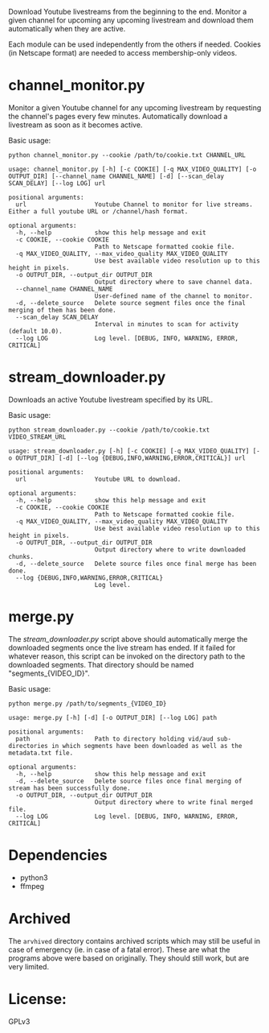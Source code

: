Download Youtube livestreams from the beginning to the end.
Monitor a given channel for upcoming any upcoming livestream and download them automatically when they are active.

Each module can be used independently from the others if needed.
Cookies (in Netscape format) are needed to access membership-only videos.

# channel_monitor.py

Monitor a given Youtube channel for any upcoming livestream by requesting the channel's pages every few minutes. Automatically download a livestream as soon as it becomes active.

Basic usage:

`python channel_monitor.py --cookie /path/to/cookie.txt CHANNEL_URL`

```
usage: channel_monitor.py [-h] [-c COOKIE] [-q MAX_VIDEO_QUALITY] [-o OUTPUT_DIR] [--channel_name CHANNEL_NAME] [-d] [--scan_delay SCAN_DELAY] [--log LOG] url

positional arguments:
  url                   Youtube Channel to monitor for live streams. Either a full youtube URL or /channel/hash format.

optional arguments:
  -h, --help            show this help message and exit
  -c COOKIE, --cookie COOKIE
                        Path to Netscape formatted cookie file.
  -q MAX_VIDEO_QUALITY, --max_video_quality MAX_VIDEO_QUALITY
                        Use best available video resolution up to this height in pixels.
  -o OUTPUT_DIR, --output_dir OUTPUT_DIR
                        Output directory where to save channel data.
  --channel_name CHANNEL_NAME
                        User-defined name of the channel to monitor.
  -d, --delete_source   Delete source segment files once the final merging of them has been done.
  --scan_delay SCAN_DELAY
                        Interval in minutes to scan for activity (default 10.0).
  --log LOG             Log level. [DEBUG, INFO, WARNING, ERROR, CRITICAL]

```

# stream_downloader.py

Downloads an active Youtube livestream specified by its URL.

Basic usage:

`python stream_downloader.py --cookie /path/to/cookie.txt VIDEO_STREAM_URL`

```
usage: stream_downloader.py [-h] [-c COOKIE] [-q MAX_VIDEO_QUALITY] [-o OUTPUT_DIR] [-d] [--log {DEBUG,INFO,WARNING,ERROR,CRITICAL}] url

positional arguments:
  url                   Youtube URL to download.

optional arguments:
  -h, --help            show this help message and exit
  -c COOKIE, --cookie COOKIE
                        Path to Netscape formatted cookie file.
  -q MAX_VIDEO_QUALITY, --max_video_quality MAX_VIDEO_QUALITY
                        Use best available video resolution up to this height in pixels.
  -o OUTPUT_DIR, --output_dir OUTPUT_DIR
                        Output directory where to write downloaded chunks.
  -d, --delete_source   Delete source files once final merge has been done.
  --log {DEBUG,INFO,WARNING,ERROR,CRITICAL}
                        Log level.
```

# merge.py

The *stream_downloader.py* script above should automatically merge the downloaded segments once the live stream has ended. If it failed for whatever reason, this script can be invoked on the directory path to the downloaded segments. That directory should be named "segments_{VIDEO_ID}".

Basic usage:

`python merge.py /path/to/segments_{VIDEO_ID}`

```
usage: merge.py [-h] [-d] [-o OUTPUT_DIR] [--log LOG] path

positional arguments:
  path                  Path to directory holding vid/aud sub-directories in which segments have been downloaded as well as the metadata.txt file.

optional arguments:
  -h, --help            show this help message and exit
  -d, --delete_source   Delete source files once final merging of stream has been successfully done.
  -o OUTPUT_DIR, --output_dir OUTPUT_DIR
                        Output directory where to write final merged file.
  --log LOG             Log level. [DEBUG, INFO, WARNING, ERROR, CRITICAL]
```

# Dependencies

* python3
* ffmpeg

# Archived

The `arvhived` directory contains archived scripts which may still be useful in case of emergency (ie. in case of a fatal error). These are what the programs above were based on originally. They should still work, but are very limited.

# License:

GPLv3